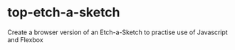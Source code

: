 # top-etch-a-sketch
Create a browser version of an Etch-a-Sketch to practise use of Javascript and Flexbox
